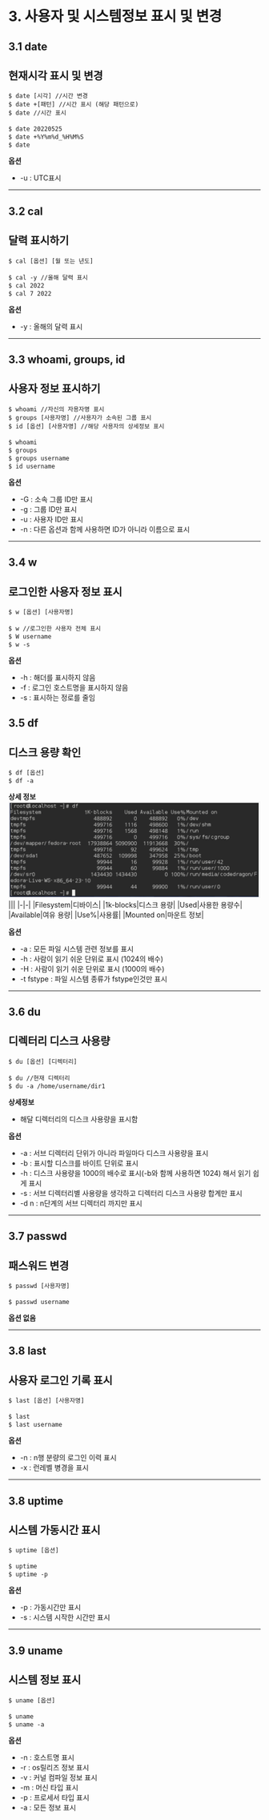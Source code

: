 # 3. 사용자 및 시스템정보 표시 및 변경

## 3.1 date
## 현재시각 표시 및 변경
```
$ date [시각] //시간 변경
$ date +[패턴] //시간 표시 (해당 패턴으로)
$ date //시간 표시

$ date 20220525
$ date +%Y%m%d_%H%M%S
$ date
```
**옵션**
* -u : UTC표시

---
## 3.2 cal
## 달력 표시하기
```
$ cal [옵션] [월 또는 년도]

$ cal -y //올해 달력 표시
$ cal 2022
$ cal 7 2022
```
**옵션**
* -y : 올해의 달력 표시

---
## 3.3 whoami, groups, id
## 사용자 정보 표시하기
```
$ whoami //자신의 자용자명 표시
$ groups [사용자명] //사용자가 소속된 그룹 표시
$ id [옵션] [사용자명] //해당 사용자의 상세정보 표시

$ whoami
$ groups
$ groups username
$ id username
```

**옵션**
* -G : 소속 그룹 ID만 표시
* -g : 그룹 ID만 표시
* -u : 사용자 ID만 표시
* -n : 다른 옵션과 함께 사용하면 ID가 아니라 이름으로 표시

---
## 3.4 w
## 로그인한 사용자 정보 표시
```
$ w [옵션] [사용자명]

$ w //로그인한 사용자 전체 표시
$ W username
$ w -s
```
**옵션**
* -h : 해더를 표시하지 않음
* -f : 로그인 호스트명을 표시하지 않음
* -s : 표시하는 정로를 줄임

## 3.5 df
## 디스크 용량 확인
```
$ df [옵션]
$ df -a
```
**상세 정보**
![df result](../Linux_CLI/img/df_result.png)
|||
|-|-|
|Filesystem|디바이스|
|1k-blocks|디스크 용량|
|Used|사용한 용량수|
|Available|여유 용량|
|Use%|사용률|
|Mounted on|마운트 정보|

**옵션**
* -a : 모든 파일 시스템 관련 정보를 표시
* -h : 사람이 읽기 쉬운 단위로 표시 (1024의 배수)
* -H : 사람이 읽기 쉬운 단위로 표시 (1000의 배수)
* -t fstype : 파일 시스템 종류가 fstype인것만 표시

---
## 3.6 du
## 디렉터리 디스크 사용량
```
$ du [옵션] [디렉터리]

$ du //현재 디렉터리
$ du -a /home/username/dir1
```
**상세정보**
* 해달 디렉터리의 디스크 사용량을 표시함

**옵션**
* -a : 서브 디렉터리 단위가 아니라 파일마다 디스크 사용량을 표시
* -b : 표시할 디스크를 바이트 단위로 표시
* -h : 디스크 사용량을 1000의 배수로 표시(-b와 함께 사용하면 1024) 해서 읽기 쉽게 표시
* -s : 서브 디렉터리별 사용량을 생각하고 디렉터리 디스크 사용량 합계만 표시
* -d n : n단계의 서브 디렉터리 까지만 표시

---
## 3.7 passwd
## 패스워드 변경
```
$ passwd [사용자명]

$ passwd username
```

**옵션 없음**

---
## 3.8 last
## 사용자 로그인 기록 표시
```
$ last [옵션] [사용자명]

$ last
$ last username
```

**옵션**
* -n : n행 분량의 로그인 이력 표시
* -x : 런레벨 병경을 표시

---
## 3.8 uptime
## 시스템 가동시간 표시
```
$ uptime [옵션]

$ uptime
$ uptime -p
```
**옵션**
* -p : 가동시간만 표시
* -s : 시스템 시작한 시간만 표시

---
## 3.9 uname
## 시스템 정보 표시
```
$ uname [옵션]

$ uname
$ uname -a
```

**옵션**
* -n : 호스트명 표시
* -r : os릴리즈 정보 표시
* -v : 커널 컴파일 정보 표시
* -m : 머신 타입 표시
* -p : 프로세서 타입 표시
* -a : 모든 정보 표시